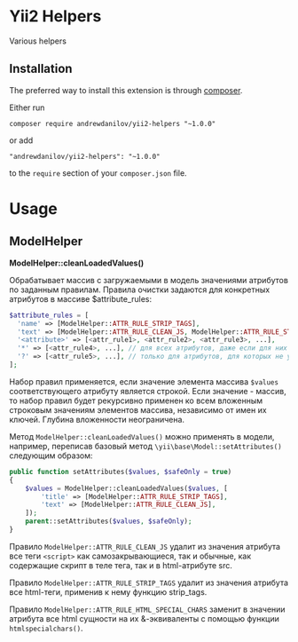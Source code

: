 Yii2 Helpers
===================
Various helpers

Installation
------------

The preferred way to install this extension is through [composer](http://getcomposer.org/download/).

Either run

```
composer require andrewdanilov/yii2-helpers "~1.0.0"
```

or add

```
"andrewdanilov/yii2-helpers": "~1.0.0"
```

to the `require` section of your `composer.json` file.


Usage
=====

ModelHelper
-----------

__ModelHelper::cleanLoadedValues()__

Обрабатывает массив с загружаемыми в модель значениями
атрибутов по заданным правилам.
Правила очистки задаются для конкретных атрибутов
в массиве $attribute_rules:

```php
$attribute_rules = [
  'name' => [ModelHelper::ATTR_RULE_STRIP_TAGS],
  'text' => [ModelHelper::ATTR_RULE_CLEAN_JS, ModelHelper::ATTR_RULE_STRIP_TAGS],
  '<attribute>' => [<attr_rule1>, <attr_rule2>, <attr_rule3>, ...],
  '*' => [<attr_rule4>, ...], // для всех атрибутов, даже если для них уже применялось правило
  '?' => [<attr_rule5>, ...], // только для атрибутов, для которых не указано правило
];
```

Набор правил применяется, если значение элемента массива `$values`
соответствующего атрибуту является строкой. Если значение - массив,
то набор правил будет рекурсивно применен ко всем вложенным строковым
значениям элементов массива, независимо от имен их ключей.
Глубина вложенности неограничена.

Метод `ModelHelper::cleanLoadedValues()` можно применять в модели,
например, переписав базовый метод `\yii\base\Model::setAttributes()`
следующим образом:

```php
public function setAttributes($values, $safeOnly = true)
{
    $values = ModelHelper::cleanLoadedValues($values, [
        'title' => [ModelHelper::ATTR_RULE_STRIP_TAGS],
        'text' => [ModelHelper::ATTR_RULE_CLEAN_JS],
    ]);
    parent::setAttributes($values, $safeOnly);
}
```

Правило `ModelHelper::ATTR_RULE_CLEAN_JS` удалит из значения атрибута
все теги `<script>` как самозакрывающиеся, так и обычные, как содержащие скрипт
в теле тега, так и в html-атрибуте src.

Правило `ModelHelper::ATTR_RULE_STRIP_TAGS` удалит из значения атрибута
все html-теги, применив к нему функцию strip_tags.

Правило `ModelHelper::ATTR_RULE_HTML_SPECIAL_CHARS` заменит в значении атрибута
все html сущности на их &-эквиваленты с помощью функции `htmlspecialchars()`.
